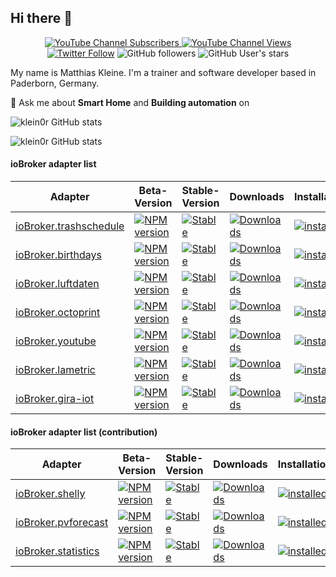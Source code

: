 ## Hi there 👋

<p align=center>
  <a href="https://www.youtube.com/c/Hausautomatisierung-com/"><img alt="YouTube Channel Subscribers" src="https://img.shields.io/youtube/channel/subscribers/UCRDCsZvUg75Bibp9qYbHivw?label=haus-automatisierung.com&logo=youtube&style=flat-square"> <img alt="YouTube Channel Views" src="https://img.shields.io/youtube/channel/views/UCRDCsZvUg75Bibp9qYbHivw?logo=youtube&style=flat-square"></a> <a href="https://twitter.com/haus_automation"><img alt="Twitter Follow" src="https://img.shields.io/twitter/follow/haus_automation?logo=twitter&style=flat-square"></a> <img alt="GitHub followers" src="https://img.shields.io/github/followers/klein0r?logo=github&style=flat-square"> <img alt="GitHub User's stars" src="https://img.shields.io/github/stars/klein0r?affiliations=OWNER&logo=github&style=flat-square">
</p>

My name is Matthias Kleine. I'm a trainer and software developer based in Paderborn, Germany.

💬 Ask me about **Smart Home** and **Building automation** on

![klein0r GitHub stats](https://github-readme-stats.vercel.app/api?username=klein0r&show_icons=true&theme=calm)

![klein0r GitHub stats](https://github-readme-stats.vercel.app/api/top-langs/?username=klein0r&hide=perl&theme=calm)

#### ioBroker adapter list

| Adapter                                                                     | Beta-Version                                                                                                                   | Stable-Version                                                                                                          | Downloads                                                                                                                      | Installations                                                                                                                    |
|-----------------------------------------------------------------------------|--------------------------------------------------------------------------------------------------------------------------------|-------------------------------------------------------------------------------------------------------------------------|--------------------------------------------------------------------------------------------------------------------------------|----------------------------------------------------------------------------------------------------------------------------------|
| [ioBroker.trashschedule](https://github.com/klein0r/ioBroker.trashschedule) | [![NPM version](http://img.shields.io/npm/v/iobroker.trashschedule.svg)](https://www.npmjs.com/package/iobroker.trashschedule) | [![Stable](http://iobroker.live/badges/trashschedule-stable.svg)](http://iobroker.live/badges/trashschedule-stable.svg) | [![Downloads](https://img.shields.io/npm/dm/iobroker.trashschedule.svg)](https://www.npmjs.com/package/iobroker.trashschedule) | [![installed](http://iobroker.live/badges/trashschedule-installed.svg)](http://iobroker.live/badges/trashschedule-installed.svg) |
| [ioBroker.birthdays](https://github.com/klein0r/ioBroker.birthdays)         | [![NPM version](http://img.shields.io/npm/v/iobroker.birthdays.svg)](https://www.npmjs.com/package/iobroker.birthdays)         | [![Stable](http://iobroker.live/badges/birthdays-stable.svg)](http://iobroker.live/badges/birthdays-stable.svg)         | [![Downloads](https://img.shields.io/npm/dm/iobroker.birthdays.svg)](https://www.npmjs.com/package/iobroker.birthdays)         | [![installed](http://iobroker.live/badges/birthdays-installed.svg)](http://iobroker.live/badges/birthdays-installed.svg)         |
| [ioBroker.luftdaten](https://github.com/klein0r/ioBroker.luftdaten)         | [![NPM version](http://img.shields.io/npm/v/iobroker.luftdaten.svg)](https://www.npmjs.com/package/iobroker.luftdaten)         | [![Stable](http://iobroker.live/badges/luftdaten-stable.svg)](http://iobroker.live/badges/luftdaten-stable.svg)         | [![Downloads](https://img.shields.io/npm/dm/iobroker.luftdaten.svg)](https://www.npmjs.com/package/iobroker.luftdaten)         | [![installed](http://iobroker.live/badges/luftdaten-installed.svg)](http://iobroker.live/badges/luftdaten-installed.svg)         |
| [ioBroker.octoprint](https://github.com/klein0r/ioBroker.octoprint)         | [![NPM version](http://img.shields.io/npm/v/iobroker.octoprint.svg)](https://www.npmjs.com/package/iobroker.octoprint)         | [![Stable](http://iobroker.live/badges/octoprint-stable.svg)](http://iobroker.live/badges/octoprint-stable.svg)         | [![Downloads](https://img.shields.io/npm/dm/iobroker.octoprint.svg)](https://www.npmjs.com/package/iobroker.octoprint)         | [![installed](http://iobroker.live/badges/octoprint-installed.svg)](http://iobroker.live/badges/octoprint-installed.svg)         |
| [ioBroker.youtube](https://github.com/klein0r/ioBroker.youtube)             | [![NPM version](http://img.shields.io/npm/v/iobroker.youtube.svg)](https://www.npmjs.com/package/iobroker.youtube)             | [![Stable](http://iobroker.live/badges/youtube-stable.svg)](http://iobroker.live/badges/youtube-stable.svg)             | [![Downloads](https://img.shields.io/npm/dm/iobroker.youtube.svg)](https://www.npmjs.com/package/iobroker.youtube)             | [![installed](http://iobroker.live/badges/youtube-installed.svg)](http://iobroker.live/badges/youtube-installed.svg)             |
| [ioBroker.lametric](https://github.com/klein0r/ioBroker.lametric)           | [![NPM version](http://img.shields.io/npm/v/iobroker.lametric.svg)](https://www.npmjs.com/package/iobroker.lametric)           | [![Stable](http://iobroker.live/badges/lametric-stable.svg)](http://iobroker.live/badges/lametric-stable.svg)           | [![Downloads](https://img.shields.io/npm/dm/iobroker.lametric.svg)](https://www.npmjs.com/package/iobroker.lametric)           | [![installed](http://iobroker.live/badges/lametric-installed.svg)](http://iobroker.live/badges/lametric-installed.svg)           |
| [ioBroker.gira-iot](https://github.com/klein0r/ioBroker.gira-iot)           | [![NPM version](http://img.shields.io/npm/v/iobroker.gira-iot.svg)](https://www.npmjs.com/package/iobroker.gira-iot)           | [![Stable](http://iobroker.live/badges/gira-iot-stable.svg)](http://iobroker.live/badges/gira-iot-stable.svg)           | [![Downloads](https://img.shields.io/npm/dm/iobroker.gira-iot.svg)](https://www.npmjs.com/package/iobroker.gira-iot)           | [![installed](http://iobroker.live/badges/gira-iot-installed.svg)](http://iobroker.live/badges/gira-iot-installed.svg)           |

#### ioBroker adapter list (contribution)

| Adapter                                                                                   | Beta-Version                                                                                                             | Stable-Version                                                                                                    | Downloads                                                                                                                | Installations                                                                                                              |
|-------------------------------------------------------------------------------------------|--------------------------------------------------------------------------------------------------------------------------|-------------------------------------------------------------------------------------------------------------------|--------------------------------------------------------------------------------------------------------------------------|----------------------------------------------------------------------------------------------------------------------------|
| [ioBroker.shelly](https://github.com/iobroker-community-adapters/ioBroker.shelly)  | [![NPM version](http://img.shields.io/npm/v/iobroker.shelly.svg)](https://www.npmjs.com/package/iobroker.shelly)         | [![Stable](http://iobroker.live/badges/shelly-stable.svg)](http://iobroker.live/badges/shelly-stable.svg)         | [![Downloads](https://img.shields.io/npm/dm/iobroker.shelly.svg)](https://www.npmjs.com/package/iobroker.shelly)         | [![installed](http://iobroker.live/badges/shelly-installed.svg)](http://iobroker.live/badges/shelly-installed.svg)         |
| [ioBroker.pvforecast](https://github.com/iobroker-community-adapters/ioBroker.pvforecast) | [![NPM version](http://img.shields.io/npm/v/iobroker.pvforecast.svg)](https://www.npmjs.com/package/iobroker.pvforecast) | [![Stable](http://iobroker.live/badges/pvforecast-stable.svg)](http://iobroker.live/badges/pvforecast-stable.svg) | [![Downloads](https://img.shields.io/npm/dm/iobroker.pvforecast.svg)](https://www.npmjs.com/package/iobroker.pvforecast) | [![installed](http://iobroker.live/badges/pvforecast-installed.svg)](http://iobroker.live/badges/pvforecast-installed.svg) |
| [ioBroker.statistics](https://github.com/iobroker-community-adapters/ioBroker.statistics) | [![NPM version](http://img.shields.io/npm/v/iobroker.statistics.svg)](https://www.npmjs.com/package/iobroker.statistics) | [![Stable](http://iobroker.live/badges/statistics-stable.svg)](http://iobroker.live/badges/statistics-stable.svg) | [![Downloads](https://img.shields.io/npm/dm/iobroker.statistics.svg)](https://www.npmjs.com/package/iobroker.statistics) | [![installed](http://iobroker.live/badges/statistics-installed.svg)](http://iobroker.live/badges/statistics-installed.svg) |
